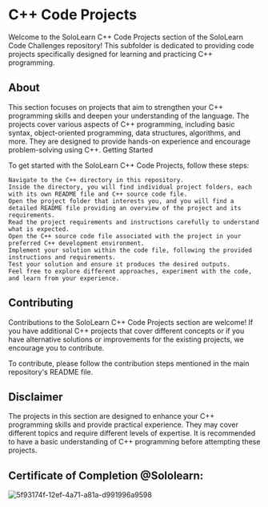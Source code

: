 # C++ Code Projects

Welcome to the SoloLearn C++ Code Projects section of the SoloLearn Code Challenges repository! This subfolder is dedicated to providing code projects specifically designed for learning and practicing C++ programming.

## About

This section focuses on projects that aim to strengthen your C++ programming skills and deepen your understanding of the language. The projects cover various aspects of C++ programming, including basic syntax, object-oriented programming, data structures, algorithms, and more. They are designed to provide hands-on experience and encourage problem-solving using C++.
Getting Started

To get started with the SoloLearn C++ Code Projects, follow these steps:

    Navigate to the C++ directory in this repository.
    Inside the directory, you will find individual project folders, each with its own README file and C++ source code file.
    Open the project folder that interests you, and you will find a detailed README file providing an overview of the project and its requirements.
    Read the project requirements and instructions carefully to understand what is expected.
    Open the C++ source code file associated with the project in your preferred C++ development environment.
    Implement your solution within the code file, following the provided instructions and requirements.
    Test your solution and ensure it produces the desired outputs.
    Feel free to explore different approaches, experiment with the code, and learn from your experience.

## Contributing

Contributions to the SoloLearn C++ Code Projects section are welcome! If you have additional C++ projects that cover different concepts or if you have alternative solutions or improvements for the existing projects, we encourage you to contribute.

To contribute, please follow the contribution steps mentioned in the main repository's README file.

## Disclaimer

The projects in this section are designed to enhance your C++ programming skills and provide practical experience. They may cover different topics and require different levels of expertise. It is recommended to have a basic understanding of C++ programming before attempting these projects.

## Certificate of Completion @Sololearn:

![5f93174f-12ef-4a71-a81a-d991996a9598](https://github.com/AWESOME04/Sololearn-Code-Challenges/assets/102630199/381595c3-1453-4978-bedf-9bb444b81b46)


